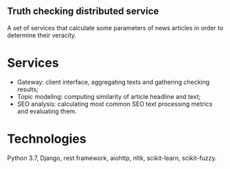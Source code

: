 ## Truth checking distributed service

A set of services that calculate some parameters of news articles in order to determine their veracity.

# Services

- Gateway: client interface, aggregating texts and gathering checking results;
- Topic modeling: computing similarity of article headline and text;
- SEO analysis: calculating most common SEO text processing metrics and evaluating them.

# Technologies

Python 3.7, Django, rest framework, aiohttp, nltk, scikit-learn, scikit-fuzzy.